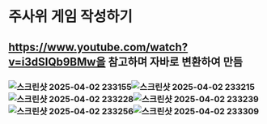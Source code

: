 # 주사위 게임 작성하기
## https://www.youtube.com/watch?v=i3dSIQb9BMw을 참고하며 자바로 변환하여 만듬
### ![스크린샷 2025-04-02 233155](https://github.com/user-attachments/assets/5bb9a2bd-1bad-44f5-94c0-d665062c21dc)![스크린샷 2025-04-02 233215](https://github.com/user-attachments/assets/eb3a5ffa-006e-4505-bd05-1ee88d47044d)![스크린샷 2025-04-02 233228](https://github.com/user-attachments/assets/cca73d09-bd7f-45d0-928b-eb202b257257)![스크린샷 2025-04-02 233239](https://github.com/user-attachments/assets/ec69fd97-4e8b-4ed6-b43f-537f4ef6530d)![스크린샷 2025-04-02 233256](https://github.com/user-attachments/assets/c5815f5e-bf6b-43ae-b8ac-79328a408372)![스크린샷 2025-04-02 233309](https://github.com/user-attachments/assets/2eab4208-9411-4414-9cd7-15461bf71d35)
